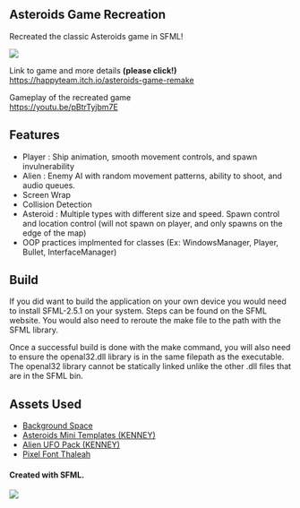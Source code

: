## Asteroids Game Recreation

Recreated the classic Asteroids game in SFML!

![](https://media.giphy.com/media/WItEjASFX6fhe9gsUY/giphy.gif)

Link to game and more details <b>(please click!)</b>  
https://happyteam.itch.io/asteroids-game-remake

Gameplay of the recreated game  
https://youtu.be/pBtrTyjbm7E

## Features

- Player : Ship animation, smooth movement controls, and spawn invulnerability
- Alien : Enemy AI with random movement patterns, ability to shoot, and audio queues.
- Screen Wrap
- Collision Detection
- Asteroid : Multiple types with different size and speed. Spawn control and location control (will not spawn on player, and only spawns on the edge of the map)
- OOP practices implmented for classes (Ex: WindowsManager, Player, Bullet, InterfaceManager)

## Build

If you did want to build the application on your own device you would need to install SFML-2.5.1 on your system.
Steps can be found on the SFML website.
You would also need to reroute the make file to the path with the SFML library.

Once a successful build is done with the make command,
you will also need to ensure the openal32.dll library is in the same filepath as the executable.
The openal32 library cannot be statically linked unlike the other .dll files that are in the SFML bin.

## Assets Used

- [Background Space](https://bacteri.itch.io/background-space)
- [Asteroids Mini Templates (KENNEY)](https://raphaeljaes.itch.io/asteroids-mini-template)
- [Alien UFO Pack (KENNEY)](https://www.kenney.nl/assets/alien-ufo-pack)
- [Pixel Font Thaleah](https://tinyworlds.itch.io/free-pixel-font-thaleah)

#### Created with SFML.

![](https://media.giphy.com/media/k46qOThO6r3s5j4YYQ/giphy.gif)
